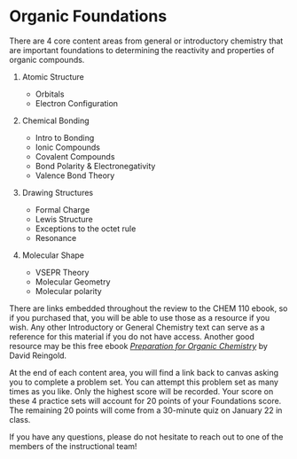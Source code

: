 # Organic Foundations


There are 4 core content areas from general or introductory chemistry that are important foundations to determining the reactivity and properties of organic compounds.

1) Atomic Structure
    - Orbitals
    - Electron Configuration
    
    
2) Chemical Bonding
    - Intro to Bonding
    - Ionic Compounds
    - Covalent Compounds
    - Bond Polarity & Electronegativity
    - Valence Bond Theory
    
    
3) Drawing Structures
    - Formal Charge
    - Lewis Structure
    - Exceptions to the octet rule
    - Resonance
    
    
4) Molecular Shape
    - VSEPR Theory
    - Molecular Geometry
    - Molecular polarity


There are links embedded throughout the review to the CHEM 110 ebook, so if you purchased that, you will be able to use those as a resource if you wish.  Any other Introductory or General Chemistry text can serve as a reference for this material if you do not have access.  Another good resource may be this free ebook _[Preparation for Organic Chemistry](https://bit.ly/prepbook)_ by David Reingold.
  
At the end of each content area, you will find a link back to canvas asking you to complete a problem set.  You can attempt this problem set as many times as you like.  Only the highest score will be recorded.  Your score on these 4 practice sets will account for 20 points of your Foundations score.  The remaining 20 points will come from a 30-minute quiz on January 22 in class.

If you have any questions, please do not hesitate to reach out to one of the members of the instructional team!  